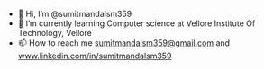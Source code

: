 - 👋 Hi, I’m @sumitmandalsm359
- 🌱 I’m currently learning Computer science at Vellore Institute Of Technology, Vellore
- 📫 How to reach me sumitmandalsm359@gmail.com and www.linkedin.com/in/sumitmandalsm359



<!---
sumitmandalsm359/sumitmandalsm359 is a ✨ special ✨ repository because its `README.md` (this file) appears on your GitHub profile.
You can click the Preview link to take a look at your changes.
--->
